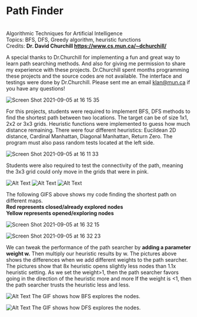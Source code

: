 # Path Finder

<br>Algorithmic Techniques for Artificial Intelligence <br>
Topics: BFS, DFS, Greedy algorithm, heuristic functions <br>
Credits:  **Dr. David Churchill https://www.cs.mun.ca/~dchurchill/**

A special thanks to Dr.Churchill for implementing a fun and great way to learn path searching methods. And also for giving me permission to share my experience with these projects. Dr.Churchill spent months programming these projects and the source codes are not available. The interface and testings were done by Dr.Churchill. Please sent me an email klan@mun.ca if you have any questions! 



![Screen Shot 2021-09-05 at 16 15 35](https://user-images.githubusercontent.com/66441548/132137983-255fa44b-e686-4216-9ea9-ee02158a82d5.png)



For this projects, students were required to implement BFS, DFS methods to find the shortest path between two locations. The target can be of size 1x1, 2x2 or 3x3 grids. Heuristic functions were implemented to guess how much distance remaining. There were four different heuristics: Eucildean 2D distance, Cardinal Manhattan, Diagonal Manhattan, Return Zero.
The program must also pass random tests located at the left side.


![Screen Shot 2021-09-05 at 16 11 33](https://user-images.githubusercontent.com/66441548/132137881-999b0d61-6dbc-408d-8fc7-a1bedab03259.png)

Students were also required to test the connectivity of the path, meaning the 3x3 grid could only move in the grids that were in pink.

![Alt Text](https://github.com/kelssslan/PathFinder/blob/main/%20StudentA.gif)
![Alt Text](https://github.com/kelssslan/PathFinder/blob/main/StudentA1.gif)
![Alt Text](https://github.com/kelssslan/PathFinder/blob/main/StudentA2.gif)


The following GIFS above shows my code finding the shortest path on different maps.<br>
**Red represents closed/already explored nodes** <br>
**Yellow represents opened/exploring nodes**

![Screen Shot 2021-09-05 at 16 32 15](https://user-images.githubusercontent.com/66441548/132138462-837c41fa-e727-4cab-87de-7b48601317b9.png)

![Screen Shot 2021-09-05 at 16 32 23](https://user-images.githubusercontent.com/66441548/132138467-55031c53-b69c-4cfc-b3fe-7826f34703f9.png)

We can tweak the performance of the path searcher by **adding a parameter weight w.** Then multiply our heuristic results by w. The pictures above shows the differences when we add different weights to the path searcher. The pictures show that 8x heuristic opens slightly less nodes than 1.1x heuristic setting.
As we set the weight>1, then the path searcher favors going in the direction of the heuristic more and more
If the weight is <1, then the path searcher trusts the heuristic less and less.



![Alt Text](https://github.com/kelssslan/PathFinder/blob/main/BFS.gif)
                The GIF shows how BFS explores the nodes. 

![Alt Text](https://github.com/kelssslan/PathFinder/blob/main/DFS.gif)
               The GIF shows how DFS explores the nodes. 
